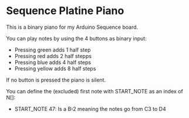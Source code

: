 # Sequence Platine Piano

This is a binary piano for my Arduino Sequence board.

You can play notes by using the 4 buttons as binary input:
- Pressing green adds 1 half step
- Pressing red adds 2 half stepps
- Pressing blue adds 4 half steps
- Pressing yellow adds 8 half steps
  
If no button is pressed the piano is silent.

You can define the (excluded) first note with START_NOTE as an index of N[]:
- START_NOTE 47: Is a B♮2 meaning the notes go from C3 to D4
